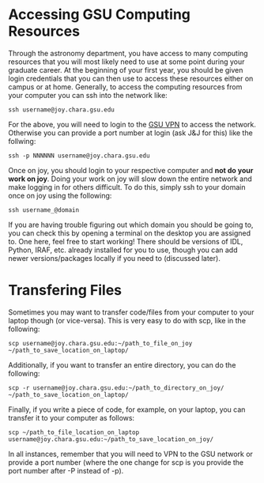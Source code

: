 # Accessing GSU Computing Resources

Through the astronomy department, you have access to many computing resources that you will most likely need to use at some point during your graduate career. At the beginning of your first year, you should be given login credentials that you can then use to access these resources either on campus or at home. Generally, to access the computing resources from your computer you can ssh into the network like:

	ssh username@joy.chara.gsu.edu

For the above, you will need to login to the [GSU VPN](https://technology.gsu.edu/technology-services/it-services/security/virtual-private-network/) to access the network. Otherwise you can provide a port number at login (ask J&J for this) like the follwing:

	ssh -p NNNNNN username@joy.chara.gsu.edu

Once on joy, you should login to your respective computer and **not do your work on joy**. Doing your work on joy will slow down the entire network and make logging in for others difficult. To do this, simply ssh to your domain once on joy using the following:

	ssh username_@domain

If you are having trouble figuring out which domain you should be going to, you can check this by opening a terminal on the desktop you are assigned to. One here, feel free to start working! There should be versions of IDL, Python, IRAF, etc. already installed for you to use, though you can add newer versions/packages locally if you need to (discussed later).

# Transfering Files

Sometimes you may want to transfer code/files from your computer to your laptop though (or vice-versa). This is very easy to do with scp, like in the following:

	scp username@joy.chara.gsu.edu:~/path_to_file_on_joy ~/path_to_save_location_on_laptop/

Additionally, if you want to transfer an entire directory, you can do the following:

	scp -r username@joy.chara.gsu.edu:~/path_to_directory_on_joy/ ~/path_to_save_location_on_laptop/

Finally, if you write a piece of code, for example, on your laptop, you can transfer it to your computer as follows:

	scp ~/path_to_file_location_on_laptop username@joy.chara.gsu.edu:~/path_to_save_location_on_joy/

In all instances, remember that you will need to VPN to the GSU network or provide a port number (where the one change for scp is you provide the port number after -P instead of -p).
